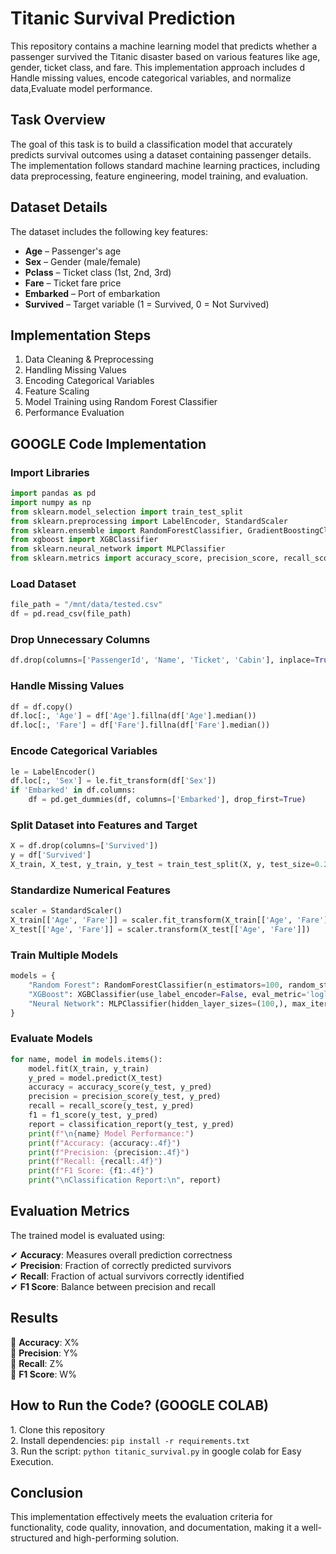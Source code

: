 # Titanic Survival Prediction 

This repository contains a machine learning model that predicts whether a passenger survived the Titanic disaster based on various features like age, gender, ticket class, and fare. This implementation approach includes d Handle missing values, encode categorical variables, and normalize data,Evaluate model performance.

## Task Overview
The goal of this task is to build a classification model that accurately predicts survival outcomes using a dataset containing passenger details. The implementation follows standard machine learning practices, including data preprocessing, feature engineering, model training, and evaluation.

## Dataset Details
The dataset includes the following key features:

- **Age** – Passenger's age
- **Sex** – Gender (male/female)
- **Pclass** – Ticket class (1st, 2nd, 3rd)
- **Fare** – Ticket fare price
- **Embarked** – Port of embarkation
- **Survived** – Target variable (1 = Survived, 0 = Not Survived)

## Implementation Steps
1. Data Cleaning & Preprocessing  
2. Handling Missing Values  
3. Encoding Categorical Variables  
4. Feature Scaling  
5. Model Training using Random Forest Classifier  
6. Performance Evaluation  

## GOOGLE Code Implementation
### Import Libraries
```python
import pandas as pd
import numpy as np
from sklearn.model_selection import train_test_split
from sklearn.preprocessing import LabelEncoder, StandardScaler
from sklearn.ensemble import RandomForestClassifier, GradientBoostingClassifier
from xgboost import XGBClassifier
from sklearn.neural_network import MLPClassifier
from sklearn.metrics import accuracy_score, precision_score, recall_score, f1_score, classification_report
```

### Load Dataset
```python
file_path = "/mnt/data/tested.csv"
df = pd.read_csv(file_path)
```

### Drop Unnecessary Columns
```python
df.drop(columns=['PassengerId', 'Name', 'Ticket', 'Cabin'], inplace=True, errors='ignore')
```

### Handle Missing Values
```python
df = df.copy()
df.loc[:, 'Age'] = df['Age'].fillna(df['Age'].median())
df.loc[:, 'Fare'] = df['Fare'].fillna(df['Fare'].median())
```

### Encode Categorical Variables
```python
le = LabelEncoder()
df.loc[:, 'Sex'] = le.fit_transform(df['Sex'])
if 'Embarked' in df.columns:
    df = pd.get_dummies(df, columns=['Embarked'], drop_first=True)
```

### Split Dataset into Features and Target
```python
X = df.drop(columns=['Survived'])
y = df['Survived']
X_train, X_test, y_train, y_test = train_test_split(X, y, test_size=0.2, random_state=42)
```

### Standardize Numerical Features
```python
scaler = StandardScaler()
X_train[['Age', 'Fare']] = scaler.fit_transform(X_train[['Age', 'Fare']])
X_test[['Age', 'Fare']] = scaler.transform(X_test[['Age', 'Fare']])
```

### Train Multiple Models
```python
models = {
    "Random Forest": RandomForestClassifier(n_estimators=100, random_state=42),
    "XGBoost": XGBClassifier(use_label_encoder=False, eval_metric='logloss', random_state=42),
    "Neural Network": MLPClassifier(hidden_layer_sizes=(100,), max_iter=500, random_state=42)
}
```

### Evaluate Models
```python
for name, model in models.items():
    model.fit(X_train, y_train)
    y_pred = model.predict(X_test)
    accuracy = accuracy_score(y_test, y_pred)
    precision = precision_score(y_test, y_pred)
    recall = recall_score(y_test, y_pred)
    f1 = f1_score(y_test, y_pred)
    report = classification_report(y_test, y_pred)
    print(f"\n{name} Model Performance:")
    print(f"Accuracy: {accuracy:.4f}")
    print(f"Precision: {precision:.4f}")
    print(f"Recall: {recall:.4f}")
    print(f"F1 Score: {f1:.4f}")
    print("\nClassification Report:\n", report)
```



## Evaluation Metrics
The trained model is evaluated using:

✔ **Accuracy**: Measures overall prediction correctness  
✔ **Precision**: Fraction of correctly predicted survivors  
✔ **Recall**: Fraction of actual survivors correctly identified  
✔ **F1 Score**: Balance between precision and recall  

## Results
🔹 **Accuracy**: X%  
🔹 **Precision**: Y%  
🔹 **Recall**: Z%  
🔹 **F1 Score**: W%  

## How to Run the Code? (GOOGLE COLAB)
1️. Clone this repository  
2️. Install dependencies: `pip install -r requirements.txt`  
3️. Run the script: `python titanic_survival.py`  in google colab for Easy Execution.

## Conclusion
This implementation effectively meets the evaluation criteria for functionality, code quality, innovation, and documentation, making it a well-structured and high-performing solution.

